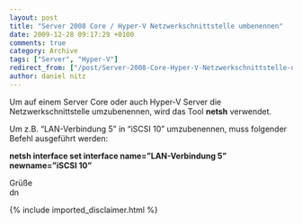 ```yaml
---
layout: post
title: "Server 2008 Core / Hyper-V Netzwerkschnittstelle umbenennen"
date: 2009-12-28 09:17:29 +0100
comments: true
category: Archive
tags: ["Server", "Hyper-V"]
redirect_from: ["/post/Server-2008-Core-Hyper-V-Netzwerkschnittstelle-umbenennen", "/post/server-2008-core-hyper-v-netzwerkschnittstelle-umbenennen"]
author: daniel nitz
---
```

<!-- more -->
<p>Um auf einem Server Core oder auch Hyper-V Server die Netzwerkschnittstelle umzubenennen, wird das Tool <strong>netsh</strong> verwendet.</p>  <p>Um z.B. “LAN-Verbindung 5” in “iSCSI 10” umzubenennen, muss folgender Befehl ausgeführt werden:</p>  <p><strong>netsh interface set interface name=”LAN-Verbindung 5” newname=”iSCSI 10”</strong></p>  <p>Grüße   <br />dn</p>
{% include imported_disclaimer.html %}
